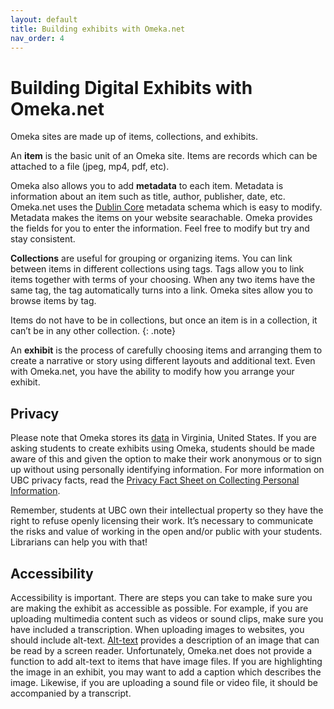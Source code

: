 ```yaml
---
layout: default
title: Building exhibits with Omeka.net
nav_order: 4
---
```

# Building Digital Exhibits with Omeka.net

Omeka sites are made up of items, collections, and exhibits.

An **item** is the basic unit of an Omeka site. Items are records which can be attached to   a file (jpeg, mp4, pdf, etc).

Omeka also allows you to add **metadata** to each item. Metadata is information about an item such as title, author, publisher, date, etc. Omeka.net uses the [Dublin Core](https://dublincore.org/) metadata schema which is easy to modify. Metadata makes the items on your website searachable. Omeka provides the fields for you to enter the information. Feel free to modify but try and stay consistent.

**Collections** are useful for grouping or organizing items. You can link between items in different collections using tags. Tags allow you to link items together with terms of your choosing. When any two items have the same tag, the tag automatically turns into a link. Omeka sites allow you to browse items by tag.

Items do not have to be in collections, but once an item is in a collection, it can’t be in any other collection.
{: .note}

An **exhibit** is the process of carefully choosing items and arranging them to create a narrative or story using different layouts and additional text. Even with Omeka.net, you have the ability to modify how you arrange your exhibit.

## Privacy

Please note that Omeka stores its [data](https://info.omeka.net/signup/privacy-policy/) in Virginia, United States. If you are asking students to create exhibits using Omeka, students should be made aware of this and given the option to make their work anonymous or to sign up without using personally identifying information. For more information on UBC privacy facts, read the [Privacy Fact Sheet on Collecting Personal Information](https://universitycounsel.ubc.ca/files/2020/01/Fact-Sheet-Collecting-Personal-Information.pdf).

Remember, students at UBC own their intellectual property so they have the right to refuse openly licensing their work. It’s necessary to communicate the risks and value of working in the open and/or public with your students. Librarians can help you with that!

## Accessibility

Accessibility is important. There are steps you can take to make sure you are making the exhibit as accessible as possible. For example, if you are uploading multimedia content such as videos or sound clips, make sure you have included a transcription. When uploading images to websites, you should include alt-text. [Alt-text](https://moz.com/learn/seo/alt-text) provides a description of an image that can be read by a screen reader. Unfortunately, Omeka.net does not provide a function to add alt-text to items that have image files. If you are highlighting the image in an exhibit, you may want to add a caption which describes the image. Likewise, if you are uploading a sound file or video file, it should be accompanied by a transcript. 
